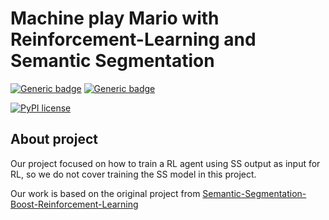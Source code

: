 # Machine play Mario with Reinforcement-Learning and Semantic Segmentation

[![Generic badge](https://img.shields.io/badge/Made_with-Python-blue.svg)](https://shields.io/)
[![Generic badge](https://img.shields.io/badge/Made_with-Kaggle-orange.svg)](https://shields.io/)

[![PyPI license](https://img.shields.io/pypi/l/ansicolortags.svg)](https://pypi.python.org/pypi/ansicolortags/)


## **About project**
Our project focused on how to train a RL agent using SS output as input for RL, so we do not cover training the SS model in this project. 

Our work is based on the original project from [Semantic-Segmentation-Boost-Reinforcement-Learning](https://github.com/vpulab/Semantic-Segmentation-Boost-Reinforcement-Learning/tree/69eace77a3437f98b1b437074adee5a578803581/RL)
